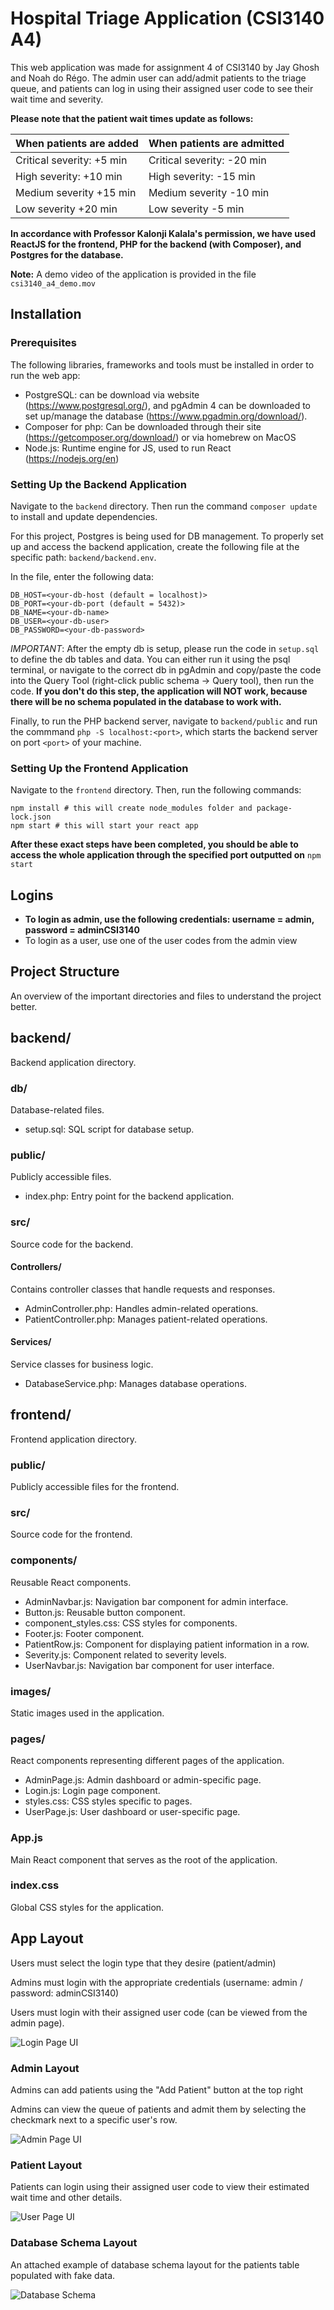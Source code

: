 # Hospital Triage Application (CSI3140 A4)

This web application was made for assignment 4 of CSI3140 by Jay Ghosh and Noah do Régo. The admin user can add/admit patients to the triage queue,
and patients can log in using their assigned user code to see their wait time and severity. 

**Please note that the patient wait times update as follows:**

| When patients are added   | When patients are admitted |
| ------------------------- | -------------------------- |
| Critical severity: +5 min | Critical severity: -20 min |
| High severity: +10 min    | High severity: -15 min     |
| Medium severity +15 min   | Medium severity -10 min    |
| Low severity +20 min      | Low severity -5 min        |

**In accordance with Professor Kalonji Kalala's permission, we have used ReactJS for the frontend, PHP for the backend (with Composer), and Postgres for the database.**

**Note:** A demo video of the application is provided in the file `csi3140_a4_demo.mov`

## Installation

### Prerequisites

The following libraries, frameworks and tools must be installed in order to run the web app:

- PostgreSQL: can be download via website (https://www.postgresql.org/), and pgAdmin 4 can be downloaded to set up/manage the database (https://www.pgadmin.org/download/).
- Composer for php: Can be downloaded through their site (https://getcomposer.org/download/) or via homebrew on MacOS
- Node.js: Runtime engine for JS, used to run React (https://nodejs.org/en)

### Setting Up the Backend Application

Navigate to the `backend` directory. Then run the command `composer update` to install and update dependencies.

For this project, Postgres is being used for DB management. To properly set up and access the backend application, create the following file at the specific path: `backend/backend.env`.

In the file, enter the following data:

```env
DB_HOST=<your-db-host (default = localhost)>
DB_PORT=<your-db-port (default = 5432)>
DB_NAME=<your-db-name>
DB_USER=<your-db-user>
DB_PASSWORD=<your-db-password>
```

*IMPORTANT*: After the empty db is setup, please run the code in `setup.sql` to define the db tables and data. You can either run it using the psql terminal, or navigate to the correct db in pgAdmin
and copy/paste the code into the Query Tool (right-click public schema -> Query tool), then run the code. **If you don't do this step, the application will NOT work, because there will be no schema populated in the database to work with.**

Finally, to run the PHP backend server, navigate to `backend/public` and run the commmand `php -S localhost:<port>`, which starts the backend server on port `<port>` of your machine.

### Setting Up the Frontend Application

Navigate to the `frontend` directory. Then, run the following commands:

```
npm install # this will create node_modules folder and package-lock.json
npm start # this will start your react app
```

**After these exact steps have been completed, you should be able to access the whole application through the specified port outputted on** `npm start`

## Logins

- **To login as admin, use the following credentials: username = admin, password = adminCSI3140**
- To login as a user, use one of the user codes from the admin view

## Project Structure 

An overview of the important directories and files to understand the project better.

## backend/
Backend application directory.

### db/
Database-related files.
- setup.sql: SQL script for database setup.

### public/
Publicly accessible files.
- index.php: Entry point for the backend application.

### src/
Source code for the backend.

#### Controllers/
Contains controller classes that handle requests and responses.
- AdminController.php: Handles admin-related operations.
- PatientController.php: Manages patient-related operations.

#### Services/
Service classes for business logic.
- DatabaseService.php: Manages database operations.

## frontend/
Frontend application directory.

### public/
Publicly accessible files for the frontend.

### src/
Source code for the frontend.

### components/
Reusable React components.
- AdminNavbar.js: Navigation bar component for admin interface.
- Button.js: Reusable button component.
- component_styles.css: CSS styles for components.
- Footer.js: Footer component.
- PatientRow.js: Component for displaying patient information in a row.
- Severity.js: Component related to severity levels.
- UserNavbar.js: Navigation bar component for user interface.

### images/
Static images used in the application.

### pages/
React components representing different pages of the application.
- AdminPage.js: Admin dashboard or admin-specific page.
- Login.js: Login page component.
- styles.css: CSS styles specific to pages.
- UserPage.js: User dashboard or user-specific page.

### App.js
Main React component that serves as the root of the application.

### index.css
Global CSS styles for the application.

## App Layout

Users must select the login type that they desire (patient/admin)

Admins must login with the appropriate credentials (username: admin / password: adminCSI3140)

Users must login with their assigned user code (can be viewed from the admin page).

![Login Page UI](./frontend/src/images/login.png)

### Admin Layout

Admins can add patients using the "Add Patient" button at the top right

Admins can view the queue of patients and admit them by selecting the checkmark next to a specific user's row.

![Admin Page UI](./frontend/src/images/adminpage.png)

### Patient Layout

Patients can login using their assigned user code to view their estimated wait time and other details.

![User Page UI](./frontend/src/images/userpage.png)

### Database Schema Layout

An attached example of database schema layout for the patients table populated with fake data.

![Database Schema](./frontend/src/images/database_schema.png)


